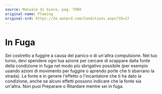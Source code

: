 ```yaml
---
source: Manuale di Gioco, pag. TODO
original-name: Fleeing
original-srd: https://2e.aonprd.com/Conditions.aspx?ID=17
---
```


# In Fuga

Sei costretto a fuggire a causa del panico o di un'altra compulsione. Nel tuo
turno, devi spendere ogni tua azione per cercare di scappare dalla fonte della
condizione in fuga nel modo più sbrigativo possibile (per esempio usando azioni
di movimento per fuggire o aprendo porte che ti sbarrano la strada). La fonte e
in genere l'effetto o l'incantatore che ti ha dato la condizione, anche se
alcuni effetti possono indicare che la fonte sia un'altra. Non puoi Preparare o
Ritardare mentre sei in fuga.
